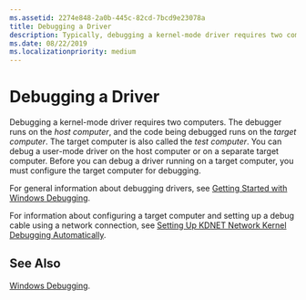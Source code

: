```yaml
---
ms.assetid: 2274e848-2a0b-445c-82cd-7bcd9e23078a
title: Debugging a Driver
description: Typically, debugging a kernel-mode driver requires two computers.
ms.date: 08/22/2019
ms.localizationpriority: medium
---
```


# Debugging a Driver

Debugging a kernel-mode driver requires two computers. The debugger runs on the *host computer*, and the code being debugged runs on the *target computer*. The target computer is also called the *test computer*. You can debug a user-mode driver on the host computer or on a separate target computer. Before you can debug a driver running on a target computer, you must configure the target computer for debugging.

For general information about debugging drivers, see [Getting Started with Windows Debugging](../debugger/getting-started-with-windows-debugging.md).

For information about configuring a target computer and setting up a debug cable using a network connection, see [Setting Up KDNET Network Kernel Debugging Automatically](../debugger/setting-up-a-network-debugging-connection-automatically.md).

## See Also

[Windows Debugging](../debugger/index.md).